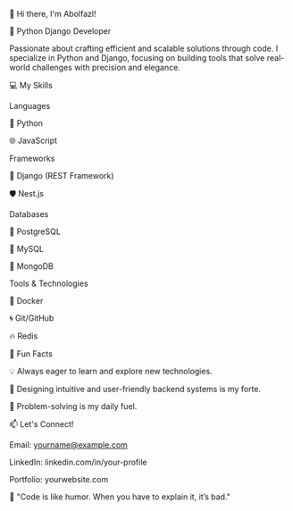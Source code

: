 👋 Hi there, I'm Abolfazl!

🐍 Python Django Developer

Passionate about crafting efficient and scalable solutions through code. I specialize in Python and Django, focusing on building tools that solve real-world challenges with precision and elegance.

💻 My Skills

Languages

🐍 Python

🌐 JavaScript

Frameworks

🚀 Django (REST Framework)

🛡️ Nest.js

Databases

🐘 PostgreSQL

🐬 MySQL

🍃 MongoDB

Tools & Technologies

🐳 Docker

🌀 Git/GitHub

🔥 Redis

🌟 Fun Facts

💡 Always eager to learn and explore new technologies.

🎨 Designing intuitive and user-friendly backend systems is my forte.

🧩 Problem-solving is my daily fuel.

📫 Let's Connect!

Email: yourname@example.com

LinkedIn: linkedin.com/in/your-profile

Portfolio: yourwebsite.com



💬 "Code is like humor. When you have to explain it, it’s bad."

